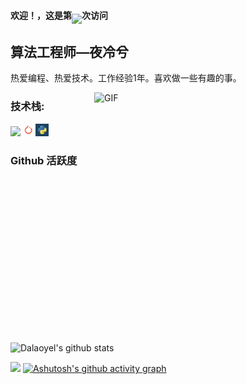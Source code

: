 #### 欢迎！，这是第<img align="middle" src="https://count.getloli.com/get/@:Dalaoyel?theme=rule34">次访问

## 算法工程师—夜冷兮

热爱编程、热爱技术。工作经验1年。喜欢做一些有趣的事。
<!-- ### **社交主页：** -->
 <img align="right" alt="GIF" src="./images/code.gif" width="370" height="400" />
<!-- -   <a href="https://juejin.cn/user/1214304985296439/posts"><code><img height="20" width="50" src="./images/juejin.png"></code></a>：掘金优秀作者，发表了 30 篇技术文章，15万阅读。 -->

### **技术栈:**
<a href="https://www.docker.com"><code><img height="20" src="./images/docker.png"></code></a>
<a href="https://pytorch.org/"><code><img height="20" src="./images/pytorch.png"></code></a>
<a href="https://www.python.org/"><code><img height="20" src="./images/python.png"></code></a>

<!-- ### 开源项目
[![](https://github-readme-stats.vercel.app/api/pin/?username=Dalaoyel&repo=create_ring_text_and_position)](https://github.com/Dalaoyel-ty/create_ring_text_and_position) -->
### Github 活跃度
![Dalaoyel's github stats](https://github-readme-stats.vercel.app/api?username=Dalaoyel&show_icons=true&theme=transparent)
<!-- ![Top Langs](https://github-readme-stats.vercel.app/api/top-langs/?username=Dalaoyel&langs_count=6)-->
![](https://github-readme-stats.vercel.app/api/top-langs/?username=Dalaoyel&layout=compact&langs_count=6)
[![Ashutosh's github activity graph](https://github-readme-activity-graph.cyclic.app/graph?username=Dalaoyel&theme=github)](https://github.com/ashutosh00710/github-readme-activity-graph)
